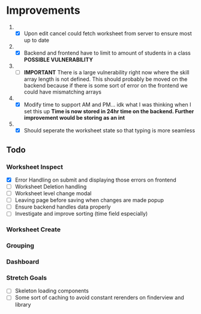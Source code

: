 # Improvements

1. - [x] Upon edit cancel could fetch worksheet from server to ensure most up to date
2. - [x] Backend and frontend have to limit to amount of students in a class **POSSIBLE VULNERABILITY**
3. - [ ] **IMPORTANT** There is a large vulnerability right now where the skill array length is not defined. This should probably be moved on the backend because if there is some sort of error on the frontend we could have mismatching arrays
4. - [x] Modify time to support AM and PM... idk what I was thinking when I set this up **Time is now stored in 24hr time on the backend. Further improvement would be storing as an int**
5. - [x] Should seperate the worksheet state so that typing is more seamless

## Todo

### Worksheet Inspect

- [x] Error Handling on submit and displaying those errors on frontend
- [ ] Worksheet Deletion handling
- [ ] Worksheet level change modal
- [ ] Leaving page before saving when changes are made popup
- [ ] Ensure backend handles data properly
- [ ] Investigate and improve sorting (time field especially)

### Worksheet Create

### Grouping

### Dashboard

### Stretch Goals

- [ ] Skeleton loading components
- [ ] Some sort of caching to avoid constant rerenders on finderview and library
